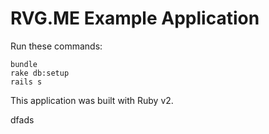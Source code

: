 # RVG.ME Example Application

Run these commands:

    bundle
    rake db:setup
    rails s

This application was built with Ruby v2.

 dfads